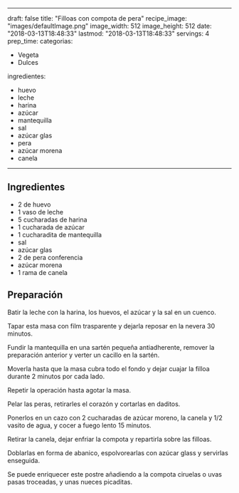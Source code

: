 
---
draft: false
title: "Filloas con compota de pera"
recipe_image: "images/defaultImage.png"
image_width: 512
image_height: 512
date: "2018-03-13T18:48:33"
lastmod: "2018-03-13T18:48:33"
servings: 4
prep_time: 
categorias:
  - Vegeta
  - Dulces

ingredientes:
  - huevo
  - leche
  - harina
  - azúcar
  - mantequilla
  - sal
  - azúcar glas
  - pera
  - azúcar morena
  - canela
---

## Ingredientes
- 2  de huevo
- 1 vaso de leche
- 5 cucharadas de harina
- 1 cucharada de azúcar
- 1 cucharadita de mantequilla
- sal
- azúcar glas
- 2  de pera conferencia
- azúcar morena
- 1 rama de canela

## Preparación
Batir la leche con la harina, los huevos, el azúcar y la sal en un cuenco.

Tapar esta masa con film trasparente y dejarla reposar en la nevera 30 minutos.

Fundir la mantequilla en una sartén pequeña antiadherente, remover la preparación anterior y verter un cacillo en la sartén.

Moverla hasta que la masa cubra todo el fondo y dejar cuajar la filloa durante 2 minutos por cada lado.

Repetir la operación hasta agotar la masa.

Pelar las peras, retirarles el corazón y cortarlas en daditos.

Ponerlos en un cazo con 2 cucharadas de azúcar moreno, la canela y 1/2 vasito de agua, y cocer a fuego lento 15 minutos.

Retirar la canela, dejar enfriar la compota y repartirla sobre las filloas.

Doblarlas en forma de abanico, espolvorearlas con azúcar glass y servirlas enseguida.



Se puede enriquecer este postre añadiendo a la compota ciruelas o uvas pasas troceadas, y unas nueces picaditas.


